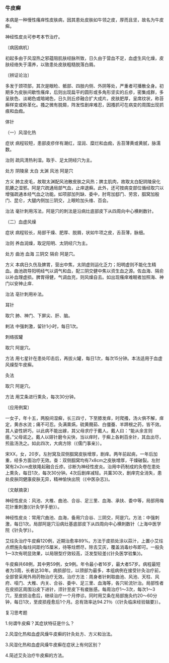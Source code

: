 ### 牛皮癣

本病是一种慢性瘙痒性皮肤病，因其患处皮肤如牛领之皮，厚而且坚，故名为牛皮癣。

神经性皮炎可参考本节治疗。

〔病因病机〕

初起多由于风湿热之邪蕴阻肌肤经脉所致，日久由于营血不足，血虚生风化燥，皮肤经络失于濡养，以致患处皮肤粗糙脱落白屑。

〔辨证论治〕

多发于颈项部，其次是眼睑、骶部、四肢内侧、外阴等处，严重者可播散全身。初期多为皮肤间歇性瘙痒，后则出现扁平的圆形或多角形坚实的丘疹，密集成群，多呈肤色、淡褐色或暗褐色，日久则丘疹融合扩大成片。皮肤肥厚，呈席纹状，称苔癣样变或称革化。搔之微有脱屑，阵发性剧痒难忍，因搔抓可在病变的周围出现抓痕和血痂。

体针

（一）风湿化热

症状  病程较短，患部皮疹伴有潮红，湿润、糜烂和血痂，舌苔薄黄或黄腻，脉濡数。

治则  疏风清热利湿。取手、足太阴经穴为主。

处方  阴陵泉  太白  太渊  风池  阿是穴

方义  肺主皮毛，故取太渊配风池散皮肤之风热；脾主肌肉，故取太白配阴陵泉化肌腠之湿邪。阿是穴疏通局部气血，止痒退癣。此外，还可按病变部位循经取穴以增强疏通本经气血之功能。如项部加列缺、委中，肘弯加郄门、劳宫，腘窝加殷门、昆仑，大腿内侧加三阴交，上眼睑加头维、百会。

治法  毫针刺用泻法，阿是穴的刺法是沿病灶底部皮下从四周向中心横剌数针。

（二）血虚风燥

症状  病程较长，局部干燥、肥厚、脱屑，状如牛项之皮，舌苔薄，脉细。

治则  养血润燥，取足阳明、太阴经穴为主。

处方  曲池  血海  三阴交  隔俞  阿是穴。

方义  本病日久伤及脾胃，营出中焦，太阴虚则运化乏力；阳明虚则不能化生精血。曲池疏导阳明经气以调气和血，配三阴交健中焦以资生血之源。佐血海、隔俞以补血理虚损。脾胃得健，气调血充，则风燥自去。如出现瘙痒难眠者加照海、神门以安神止痒．

治法  亳针刺用补法。

耳针

取穴  肺、神门、下屏尖、肝、脑。

剌法  中强刺激，留针1小时，每日1次。

刺络拔罐

取穴  阿是穴。

方法  用七星针在患处叩击后，再拔火罐，每日1次，每次15分钟。本法适用于血虚风燥型牛皮癣。

灸法

取穴  阿是穴。

方法  用艾条进行熏灸，每次30分钟。

〔应用例案〕

一女子，年十五，两股间湿癣，长三四寸，下至膝发痒，时爬搔，汤火俱不解，痒定，黄赤水流；痛不可忍。灸满熏焫，硫黄䕡茹、白僵蚕、羊蹄根之药，皆不效。其人姿性妍巧，以此病不能出嫁，其父母求疗于戴人。戴人曰：“能从余言则瘥。”父母诺之。戴人以䤵针磨令尖快，当以痒时，于癣上各剌百余针，其血出尽，煎盐汤洗之。如此四次，大病方除（《儒门事亲》）。

宋XX，女，20岁。左肘窝及双侧腘窝皮肤增厚，剧痒。两年前起病，一年后加重，经多方面治疗无效。查：双侧腘窝均有7x8cm之皮肤增厚，干燥破裂。左肘窝有2x2cm皮肤隆起融合丘疹。诊断为神经性皮炎。治用中药制成的灸卷在患处上熏灸，每日1次，每次30分钟。4次后剧痒减轻。共薰30次，剧痒完全消失，患处皮肤同健康皮肤无异，精神愉快出院（《中医杂志》)。

〔文献摘录〕

神经性皮炎：风池、大椎、曲池、合谷、足三里、血海、承扶、委中等，局部用梅花针重刺激(《针灸学手册》）。

神经性皮炎：常用穴曲池、血海，备用穴合谷、三阴交，阿是穴。方法：中强刺激，每日1次。局部阿是穴沿病灶基底部皮下从四周向中心横刺数针（上海中医学院《针灸学》）。

艾炷灸治疗牛皮癣120例，近期治愈率89%。方法于皮损处涂以蒜汁，上置小艾炷点燃施灸每炷间距约15厘米，待等炷燃尽，除去艾灰，覆盖消毒纱布即可。一般灸1一3次有明显效果，以局限型疗效较高，泛发型较差(《针灸医学验集》)。

牛皮癣共68例，其中男59例，女9例。年令最小者16岁，最大者57岁。病程最短者为3周，长者达30年。病损部位，以颈部为最多，本组病例在接受针灸治疗前，全部曾采用外用药物治疗无效。治疗方法：周身者针剌取曲池、风池、天柱、风府、哑门、大椎、内关、合谷、委中、足三里、血海等，各穴轮流针治。局部性者在皮损区周围沿皮下进针，须针至皮下有痠胀感。每周治疗1～3次，每次1～3穴，至皮损治愈后，继续治疗一个月停诊。同时用艾条在局部施灸约20～60分钟，每日1次，至皮损痊愈后1个月。总有效率达94.21％（《针灸临床经验辑要》）。

复习思考题

1.何谓牛皮癣？其症状特征是什么？

2.风湿化热和血虚风燥牛皮癣的针灸处方、方义和治法。

3.风湿化热和血虚风燥牛皮癣在症状上有何区别？

4.简述艾灸治疗牛皮癣的方法。
